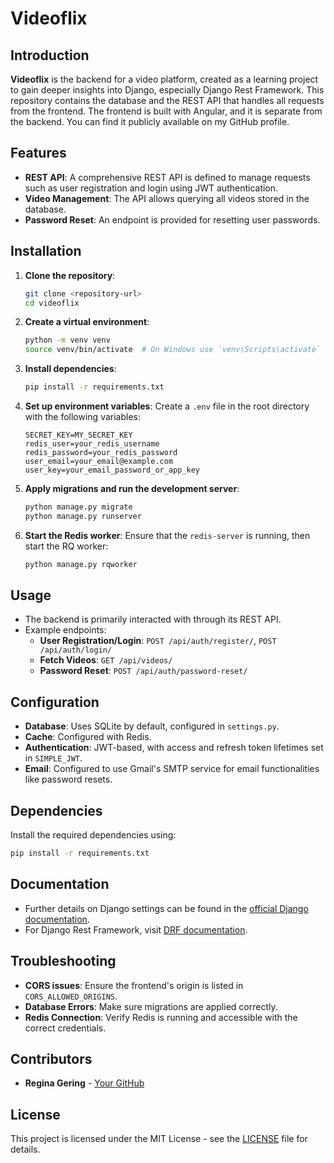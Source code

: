 # Videoflix

## Introduction

**Videoflix** is the backend for a video platform, created as a learning project to gain deeper insights into Django, especially Django Rest Framework. This repository contains the database and the REST API that handles all requests from the frontend. The frontend is built with Angular, and it is separate from the backend. You can find it publicly available on my GitHub profile.

## Features

- **REST API**: A comprehensive REST API is defined to manage requests such as user registration and login using JWT authentication.
- **Video Management**: The API allows querying all videos stored in the database.
- **Password Reset**: An endpoint is provided for resetting user passwords.

## Installation

1. **Clone the repository**:

   ```bash
   git clone <repository-url>
   cd videoflix
   ```

2. **Create a virtual environment**:

   ```bash
   python -m venv venv
   source venv/bin/activate  # On Windows use `venv\Scripts\activate`
   ```

3. **Install dependencies**:

   ```bash
   pip install -r requirements.txt
   ```

4. **Set up environment variables**:
   Create a `.env` file in the root directory with the following variables:

   ```dotenv
   SECRET_KEY=MY_SECRET_KEY
   redis_user=your_redis_username
   redis_password=your_redis_password
   user_email=your_email@example.com
   user_key=your_email_password_or_app_key
   ```

5. **Apply migrations and run the development server**:

   ```bash
   python manage.py migrate
   python manage.py runserver
   ```

6. **Start the Redis worker**:
   Ensure that the `redis-server` is running, then start the RQ worker:
   ```bash
   python manage.py rqworker
   ```

## Usage

- The backend is primarily interacted with through its REST API.
- Example endpoints:
  - **User Registration/Login**: `POST /api/auth/register/`, `POST /api/auth/login/`
  - **Fetch Videos**: `GET /api/videos/`
  - **Password Reset**: `POST /api/auth/password-reset/`

## Configuration

- **Database**: Uses SQLite by default, configured in `settings.py`.
- **Cache**: Configured with Redis.
- **Authentication**: JWT-based, with access and refresh token lifetimes set in `SIMPLE_JWT`.
- **Email**: Configured to use Gmail's SMTP service for email functionalities like password resets.

## Dependencies

Install the required dependencies using:

```bash
pip install -r requirements.txt
```

## Documentation

- Further details on Django settings can be found in the [official Django documentation](https://docs.djangoproject.com/en/4.2/topics/settings/).
- For Django Rest Framework, visit [DRF documentation](https://www.django-rest-framework.org/).

## Troubleshooting

- **CORS issues**: Ensure the frontend's origin is listed in `CORS_ALLOWED_ORIGINS`.
- **Database Errors**: Make sure migrations are applied correctly.
- **Redis Connection**: Verify Redis is running and accessible with the correct credentials.

## Contributors

- **Regina Gering** - [Your GitHub](https://github.com/Regige)

## License

This project is licensed under the MIT License - see the [LICENSE](LICENSE) file for details.
